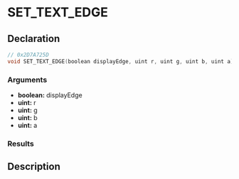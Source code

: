 # SET_TEXT_EDGE

## Declaration
```cpp
// 0x2D7A725D
void SET_TEXT_EDGE(boolean displayEdge, uint r, uint g, uint b, uint a);
```

### Arguments
- **boolean:** displayEdge
- **uint:** r
- **uint:** g
- **uint:** b
- **uint:** a

### Results

## Description
